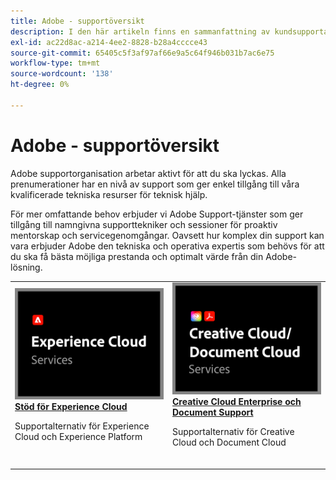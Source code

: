 ```yaml
---
title: Adobe - supportöversikt
description: I den här artikeln finns en sammanfattning av kundsupportalternativen för Adobe Experience Cloud, Adobe Document Cloud och Adobe Creative Cloud.
exl-id: ac22d8ac-a214-4ee2-8828-b28a4cccce43
source-git-commit: 65405c5f3af97af66e9a5c64f946b031b7ac6e75
workflow-type: tm+mt
source-wordcount: '138'
ht-degree: 0%

---
```


# Adobe - supportöversikt

Adobe supportorganisation arbetar aktivt för att du ska lyckas. Alla prenumerationer har en nivå av support som ger enkel tillgång till våra kvalificerade tekniska resurser för teknisk hjälp.

För mer omfattande behov erbjuder vi Adobe Support-tjänster som ger tillgång till namngivna supporttekniker och sessioner för proaktiv mentorskap och servicegenomgångar. Oavsett hur komplex din support kan vara erbjuder Adobe den tekniska och operativa expertis som behövs för att du ska få bästa möjliga prestanda och optimalt värde från din Adobe-lösning.

<table style="table-layout:fixed">
<tr>
  <td>
    <a href="dx-overview.md">
    <img alt="DX-stöd" src="assets/ECthumbnail.png"/>
    </a>
    <div>
    <a href="dx-overview.md"><strong>Stöd för Experience Cloud</strong></a>
    </div>
    <p>Supportalternativ för Experience Cloud och Experience Platform</p>
    <br>
  </td>
  <td>
    <a href="dme-overview.md">
      <img alt="Företag" src="assets/CCDCThumbnail.png">
    </a>
    <div>
    <a href="dme-overview.md"><strong>Creative Cloud Enterprise och Document Support</strong></a>
    </div>
    <p>Supportalternativ för Creative Cloud och Document Cloud</p>
    <br>
  </td>
</tr>
</table>
